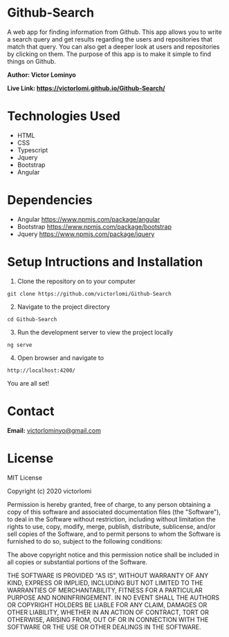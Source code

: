 # Github-Search
A web app for finding information from Github. This app allows you to write a search query and get results regarding the users and repositories that match that query. You can also get a deeper look at users and repositories by clicking on them. The purpose of this app is to make it simple to find things on Github.

**Author: Victor Lominyo**

**Live Link: https://victorlomi.github.io/Github-Search/**

Technologies Used
=
- HTML
- CSS
- Typescript
- Jquery
- Bootstrap
- Angular

Dependencies
=
- Angular 
https://www.npmjs.com/package/angular
- Bootstrap 
https://www.npmjs.com/package/bootstrap
- Jquery
https://www.npmjs.com/package/jquery

Setup Intructions and Installation
=
1. Clone the repository on to your computer

```
git clone https://github.com/victorlomi/Github-Search
```

2. Navigate to the project directory 

```
cd Github-Search
```

3. Run the development server to view the project locally

```
ng serve
``` 

4. Open browser and navigate to 

```
http://localhost:4200/
```

You are all set!

Contact
=
**Email:** victorlominyo@gmail.com

License
=
MIT License

Copyright (c) 2020 victorlomi

Permission is hereby granted, free of charge, to any person obtaining a copy
of this software and associated documentation files (the "Software"), to deal
in the Software without restriction, including without limitation the rights
to use, copy, modify, merge, publish, distribute, sublicense, and/or sell
copies of the Software, and to permit persons to whom the Software is
furnished to do so, subject to the following conditions:

The above copyright notice and this permission notice shall be included in all
copies or substantial portions of the Software.

THE SOFTWARE IS PROVIDED "AS IS", WITHOUT WARRANTY OF ANY KIND, EXPRESS OR
IMPLIED, INCLUDING BUT NOT LIMITED TO THE WARRANTIES OF MERCHANTABILITY,
FITNESS FOR A PARTICULAR PURPOSE AND NONINFRINGEMENT. IN NO EVENT SHALL THE
AUTHORS OR COPYRIGHT HOLDERS BE LIABLE FOR ANY CLAIM, DAMAGES OR OTHER
LIABILITY, WHETHER IN AN ACTION OF CONTRACT, TORT OR OTHERWISE, ARISING FROM,
OUT OF OR IN CONNECTION WITH THE SOFTWARE OR THE USE OR OTHER DEALINGS IN THE
SOFTWARE.

